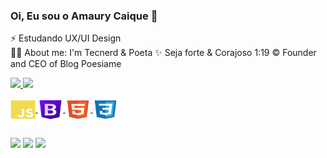 ### Oi, Eu sou o Amaury Caique 👋
 ⚡ Estudando UX/UI Design  
 :man_technologist: About me: I'm Tecnerd & Poeta
 ✨ Seja forte & Corajoso 1:19
 :copyright:	 Founder and CEO of Blog Poesiame 
<div>
  <a href="https://github.com/amaurycaique">
  <img height="160em" src="https://github-readme-stats.vercel.app/api?username=amaurycaique&show_icons=true&theme=dracula&include_all_commits=true&count_private=true"/>
  <img height="160em" src="https://github-readme-stats.vercel.app/api/top-langs/?username=amaurycaique&layout=compact&langs_count=7&theme=dracula"/>
</div>

<div><br>
  <img align="center" alt="Caique-Js" height="30" width="40" src="https://raw.githubusercontent.com/devicons/devicon/master/icons/javascript/javascript-plain.svg">
  <img align="center" alt="Caique-Bot" height="30" width="40" src="https://raw.githubusercontent.com/themedotid/bootstrap-icon/HEAD/docs/bootstrap-icon-css.png">
  <img align="center" alt="Caique-HTML" height="30" width="40" src="https://raw.githubusercontent.com/devicons/devicon/master/icons/html5/html5-original.svg">
  <img align="center" alt="Caique-CSS" height="30" width="40" src="https://raw.githubusercontent.com/devicons/devicon/master/icons/css3/css3-original.svg">
</div>

##
  
<div> 
  <a href="https://www.youtube.com/" target="_blank"><img src="https://img.shields.io/badge/YouTube-FF0000?style=for-the-badge&logo=youtube&logoColor=white"></a>
  <a href="https://www.instagram.com/codesign.caique/" target="_blank"><img src="https://img.shields.io/badge/-Instagram-%23E4405F?style=for-the-badge&logo=instagram&logoColor=white"></a> 
  <a href="https://www.linkedin.com/in/caique-silva-developer-2021/" target="_blank"><img src="https://img.shields.io/badge/-LinkedIn-%230077B5?style=for-the-badge&logo=linkedin&logoColor=white"></a> 
</div>
